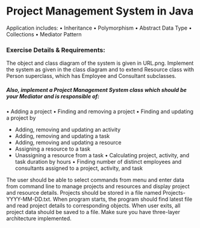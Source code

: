 # Project Management System in Java
Application includes:
    • Inheritance
    • Polymorphism
    • Abstract Data Type
    • Collections
    • Mediator Pattern

### Exercise Details & Requirements:
The object and class diagram of the system is given in URL.png. 
Implement the system as given in the class diagram 
and to extend Resource class with Person superclass, which has Employee
and Consultant subclasses.

##### Also, implement a Project Management System class which should be your Mediator and is responsible of:
• Adding a project
• Finding and removing a project
• Finding and updating a project by
- Adding, removing and updating an activity
- Adding, removing and updating a task
- Adding, removing and updating a resource
- Assigning a resource to a task
- Unassigning a resource from a task
• Calculating project, activity, and task duration by hours
• Finding number of distinct employees and consultants assigned to a project, activity, and task

The user should be able to select commands from menu and enter data from command line to
manage projects and resources and display project and resource details. Projects should be stored in
a file named Projects-YYYY-MM-DD.txt. When program starts, the program should find latest file and
read project details to corresponding objects. When user exits, all project data should be saved to a
file. Make sure you have three-layer architecture implemented.